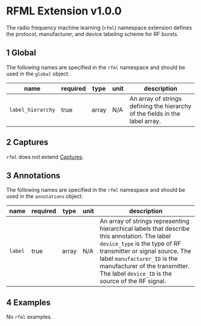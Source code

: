 # RFML Extension v1.0.0

The radio frequency machine learning (`rfml`) namespace extension defines the
protocol, manufacturer, and device labeling scheme for RF bursts.

## 1 Global

The following names are specified in the `rfml` namespace and should be used in
the `global` object:

|name|required|type|unit|description|
|----|--------|----|----|-----------|
|`label_hierarchy`|true|array|N/A|An array of strings defining the hierarchy of the fields in the label array.|

## 2 Captures

`rfml` does not extend [Captures](https://github.com/gnuradio/SigMF/blob/master/sigmf-spec.md#captures-array).

## 3 Annotations

The following names are specified in the `rfml` namespace and should be used in
the `annotations` object:

|name|required|type|unit|description|
|----|--------|----|----|-----------|
|`label`|true|array|N/A|An array of strings representing hierarchical labels that describe this annotation. The label `device_type` is the type of RF transmitter or signal source.  The label `manufacturer_ID` is the manufacturer of the transmitter. The label `device_ID` is the source of the RF signal.|

## 4 Examples

No `rfml` examples.
